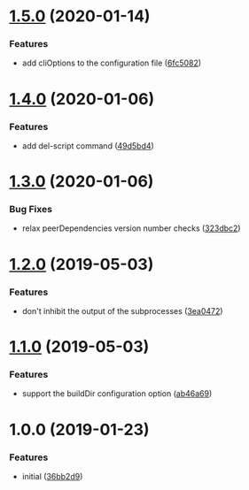 <a name="1.5.0"></a>
# [1.5.0](https://github.com/lddubeau/monist/compare/v1.4.0...v1.5.0) (2020-01-14)


### Features

* add cliOptions to the configuration file ([6fc5082](https://github.com/lddubeau/monist/commit/6fc5082))



<a name="1.4.0"></a>
# [1.4.0](https://github.com/lddubeau/monist/compare/v1.3.0...v1.4.0) (2020-01-06)


### Features

* add del-script command ([49d5bd4](https://github.com/lddubeau/monist/commit/49d5bd4))



<a name="1.3.0"></a>
# [1.3.0](https://github.com/lddubeau/monist/compare/v1.2.0...v1.3.0) (2020-01-06)


### Bug Fixes

* relax peerDependencies version number checks ([323dbc2](https://github.com/lddubeau/monist/commit/323dbc2))



# [1.2.0](https://github.com/lddubeau/monist/compare/v1.1.0...v1.2.0) (2019-05-03)


### Features

* don't inhibit the output of the subprocesses ([3ea0472](https://github.com/lddubeau/monist/commit/3ea0472))



# [1.1.0](https://github.com/lddubeau/monist/compare/v1.0.0...v1.1.0) (2019-05-03)


### Features

* support the buildDir configuration option ([ab46a69](https://github.com/lddubeau/monist/commit/ab46a69))



# 1.0.0 (2019-01-23)


### Features

* initial ([36bb2d9](https://github.com/lddubeau/monist/commit/36bb2d9))



